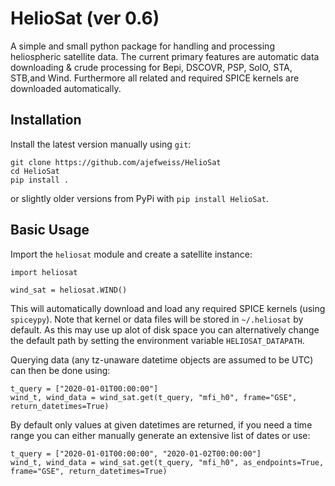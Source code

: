 HelioSat (ver 0.6)
========

A simple and small python package for handling and processing heliospheric satellite data. The current primary features are automatic data downloading & crude processing for Bepi, DSCOVR, PSP, SolO, STA, STB,and Wind. Furthermore all related and required SPICE kernels are downloaded automatically.

Installation
------------

Install the latest version manually using `git`:

    git clone https://github.com/ajefweiss/HelioSat
    cd HelioSat
    pip install .

or slightly older versions from PyPi with `pip install HelioSat`.

Basic Usage
-----------

Import the `heliosat` module and create a satellite instance:

    import heliosat

    wind_sat = heliosat.WIND()

This will automatically download and load any required SPICE kernels (using `spiceypy`). Note that
kernel or data files will be stored in `~/.heliosat` by default. As this may use up alot of disk
space you can alternatively change the default path by setting the environment variable `HELIOSAT_DATAPATH`.

Querying data (any tz-unaware datetime objects are assumed to be UTC) can then be done using:

    t_query = ["2020-01-01T00:00:00"]
    wind_t, wind_data = wind_sat.get(t_query, "mfi_h0", frame="GSE", return_datetimes=True)

By default only values at given datetimes are returned, if you need a time range you can either manually generate an extensive list of dates or use:

    t_query = ["2020-01-01T00:00:00", "2020-01-02T00:00:00"]
    wind_t, wind_data = wind_sat.get(t_query, "mfi_h0", as_endpoints=True, frame="GSE", return_datetimes=True)
